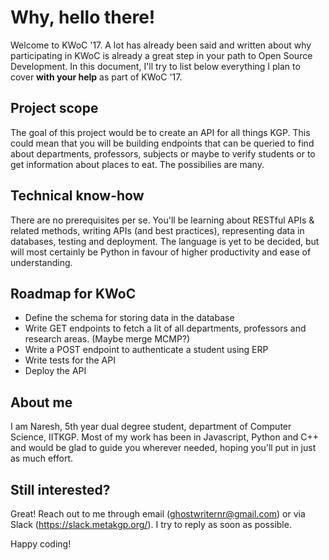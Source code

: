 # Why, hello there!

Welcome to KWoC '17. A lot has already been said and written about why participating in KWoC is already a great step in your path to Open Source Development. In this document, I'll try to list below everything I plan to cover **with your help** as part of KWoC '17.

## Project scope
The goal of this project would be to create an API for all things KGP. This could mean that you will be building endpoints that can be queried to find about departments, professors, subjects or maybe to verify students or to get information about places to eat. The possibilies are many.

## Technical know-how
There are no prerequisites per se. You'll be learning about RESTful APIs & related methods, writing APIs (and best practices), representing data in databases, testing and deployment. The language is yet to be decided, but will most certainly be Python in favour of higher productivity and ease of understanding.

## Roadmap for KWoC
- Define the schema for storing data in the database
- Write GET endpoints to fetch a lit of all departments, professors and research areas. (Maybe merge MCMP?)
- Write a POST endpoint to authenticate a student using ERP
- Write tests for the API
- Deploy the API

## About me
I am Naresh, 5th year dual degree student, department of Computer Science, IITKGP. Most of my work has been in Javascript, Python and C++ and would be glad to guide you wherever needed, hoping you'll put in just as much effort.

## Still interested?
Great! Reach out to me through email (ghostwriternr@gmail.com) or via Slack (https://slack.metakgp.org/). I try to reply as soon as possible.

Happy coding!
